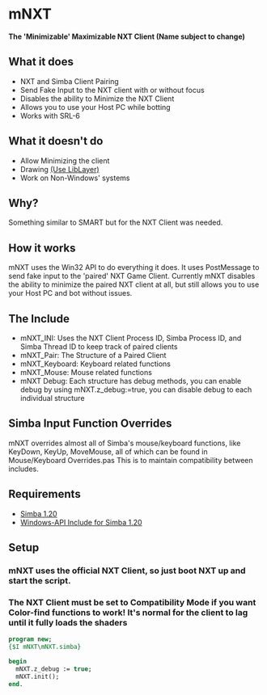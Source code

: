# mNXT 
****The 'Minimizable' Maximizable NXT Client (Name subject to change)****


## What it does
* NXT and Simba Client Pairing
* Send Fake Input to the NXT client with or without focus
* Disables the ability to Minimize the NXT Client
* Allows you to use your Host PC while botting
* Works with SRL-6


## What it doesn't do
* Allow Minimizing the client
* Drawing [(Use LibLayer)](https://github.com/Olly-/libLayer)
* Work on Non-Windows' systems

## Why?
Something similar to SMART but for the NXT Client was needed.

## How it works
mNXT uses the Win32 API to do everything it does. It uses PostMessage to send fake input to the 'paired' NXT Game Client. Currently mNXT disables the ability to minimize the paired NXT client at all, but still allows you to use your Host PC and bot without issues.

## The Include

* mNXT_INI: Uses the NXT Client Process ID, Simba Process ID, and Simba Thread ID to keep track of paired clients
* mNXT_Pair: The Structure of a Paired Client
* mNXT_Keyboard: Keyboard related functions
* mNXT_Mouse: Mouse related functions
* mNXT Debug: Each structure has debug methods, you can enable debug by using mNXT.z_debug:=true, you can disable debug to each individual structure


## Simba Input Function Overrides
mNXT overrides almost all of Simba's mouse/keyboard functions, like KeyDown, KeyUp, MoveMouse, all of which can be found in Mouse/Keyboard Overrides.pas This is to maintain compatibility between includes.

## Requirements
* [Simba 1.20](https://github.com/MerlijnWajer/Simba/releases)
* [Windows-API Include for Simba 1.20](https://github.com/WarPie/Simba-Windows-API)



## Setup
### mNXT uses the official NXT Client, so just boot NXT up and start the script. 
### The NXT Client must be set to **Compatibility Mode** if you want Color-find functions to work! It's normal for the client to lag until it fully loads the shaders

```pascal
program new;
{$I mNXT\mNXT.simba}

begin
  mNXT.z_debug := true;
  mNXT.init();
end.
```
